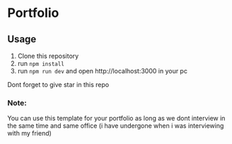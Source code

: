 # Portfolio

## Usage

1. Clone this repository
2. run `npm install`
3. run `npm run dev` and open http://localhost:3000 in your pc

Dont forget to give star in this repo

### Note:
You can use this template for your portfolio as long as we dont interview in the same time and same office (i have undergone when i was interviewing with my friend)

